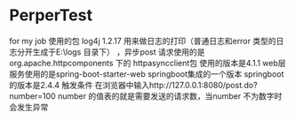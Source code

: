 # PerperTest
for  my job
使用的包 log4j 1.2.17 用来做日志的打印（普通日志和error 类型的日志分开生成于E:\logs 目录下） ，异步post 请求使用的是 org.apache.httpcomponents 下的 httpasyncclient包 使用的版本是4.1.1
web层服务使用的是spring-boot-starter-web springboot集成的一个版本 springboot 的版本是2.4.4
触发条件  在浏览器中输入http://127.0.0.1:8080/post.do?number=100  number 的值表的就是需要发送的请求数，当number 不为数字时会发生异常
